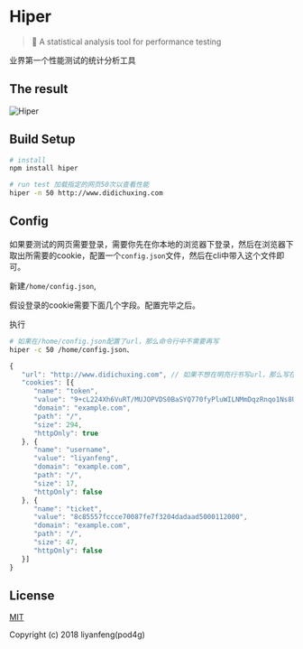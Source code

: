 # Hiper

> 🚀 A statistical analysis tool for performance testing 

业界第一个性能测试的统计分析工具

## The result

![Hiper](http://7xt9n8.com2.z0.glb.clouddn.com/hiper.png)

## Build Setup

``` bash
# install
npm install hiper

# run test 加载指定的网页50次以查看性能
hiper -n 50 http://www.didichuxing.com

```

## Config

如果要测试的网页需要登录，需要你先在你本地的浏览器下登录，然后在浏览器下取出所需要的cookie，配置一个`config.json`文件，然后在cli中带入这个文件即可。

新建`/home/config.json`,

假设登录的cookie需要下面几个字段。配置完毕之后。

执行

``` bash
# 如果在/home/config.json配置了url，那么命令行中不需要再写
hiper -c 50 /home/config.json、
```

```javascript
{
   "url": "http://www.didichuxing.com", // 如果不想在明亮行书写url，那么写在配置文件里也是可以的
   "cookies": [{
      "name": "token",
      "value": "9+cL224Xh6VuRT/MUJOPVDS0BaSYQ770fyPluWILNMmDqzRnqo1Ns8UVArZvzJvIQJJKMTusu52rh66t36OvnWNaPYHCor3NtoDXJ63fJBN2LtI7xzVflueiSqJ9zMVwZZiPUFPoIRsizEiJydsQguTUu6H+Wq/x1mKa4W6WhVhss5k2D2F8Ab1A8f7CmoIvk9ltdQAYUV+Yns9kSwraW6ytY323ea3NqCP+Cd2zNRsHNF6vXHjBpa8q1Fy0NKXsLDxDiGgAAkwmaITWFK4LfyonvxTWY5Q==",
      "domain": "example.com",
      "path": "/",
      "size": 294,
      "httpOnly": true
   }, {
      "name": "username",
      "value": "liyanfeng",
      "domain": "example.com",
      "path": "/",
      "size": 17,
      "httpOnly": false
   }, {
      "name": "ticket",
      "value": "8c85557fccce70087fe7f3204dadaad5000112000",
      "domain": "example.com",
      "path": "/",
      "size": 47,
      "httpOnly": false
   }]
}
```

## License

[MIT](http://opensource.org/licenses/MIT)

Copyright (c) 2018 liyanfeng(pod4g)



